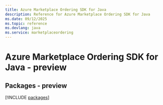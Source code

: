 ```yaml
---
title: Azure Marketplace Ordering SDK for Java
description: Reference for Azure Marketplace Ordering SDK for Java
ms.date: 09/12/2025
ms.topic: reference
ms.devlang: java
ms.service: marketplaceordering
---
```

# Azure Marketplace Ordering SDK for Java - preview
## Packages - preview
[!INCLUDE [packages](marketplace-ordering-index.md)]